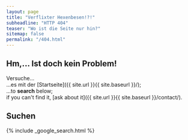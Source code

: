 ```yaml
---
layout: page
title: "Verflixter Hexenbesen!?!"
subheadline: "HTTP 404"
teaser: "Wo ist die Seite nur hin?"
sitemap: false
permalink: "/404.html"
---
```

## Hm,... Ist doch kein Problem!

Versuche...  
...es mit der [Startseite]({{ site.url }}{{ site.baseurl }}/);  
...to **search** below;  
if you can't find it, [ask about it]({{ site.url }}{{ site.baseurl }}/contact/).

## Suchen

{% include _google_search.html %}
